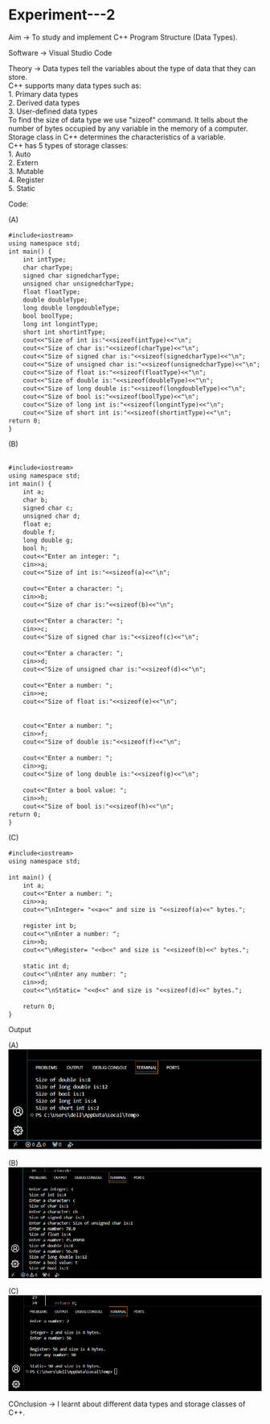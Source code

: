 # Experiment---2

Aim -> To study and implement C++ Program Structure (Data Types). <br> 

Software -> Visual Studio Code <br> 

Theory -> Data types tell the variables about the type of data that they can store. <br> 
          C++ supports many data types such as: <br> 
          1. Primary data types <br> 
          2. Derived data types<br> 
          3. User-defined data types <br> 
          To find the size of data type we use "sizeof" command. It tells about the number of bytes occupied by any variable in the memory of a computer. <br> 
          Storage class in C++ determines the characteristics of a variable. <br> 
          C++ has 5 types of storage classes: <br>
          1. Auto<br> 
          2. Extern<br> 
          3. Mutable<br> 
          4. Register<br> 
          5. Static<br> 

Code: <br> 

(A) 
```
#include<iostream>
using namespace std;
int main() {
    int intType;
    char charType;
    signed char signedcharType;  
    unsigned char unsignedcharType;
    float floatType;
    double doubleType;
    long double longdoubleType;
    bool boolType;
    long int longintType;
    short int shortintType; 
    cout<<"Size of int is:"<<sizeof(intType)<<"\n";          
    cout<<"Size of char is:"<<sizeof(charType)<<"\n";          
    cout<<"Size of signed char is:"<<sizeof(signedcharType)<<"\n";  
    cout<<"Size of unsigned char is:"<<sizeof(unsignedcharType)<<"\n";     
    cout<<"Size of float is:"<<sizeof(floatType)<<"\n";                
    cout<<"Size of double is:"<<sizeof(doubleType)<<"\n";             
    cout<<"Size of long double is:"<<sizeof(longdoubleType)<<"\n";       
    cout<<"Size of bool is:"<<sizeof(boolType)<<"\n";                   
    cout<<"Size of long int is:"<<sizeof(longintType)<<"\n";               
    cout<<"Size of short int is:"<<sizeof(shortintType)<<"\n";         
return 0;
}
```
(B) <br> 
```

#include<iostream>
using namespace std;
int main() {
    int a;
    char b;
    signed char c;
    unsigned char d;
    float e;
    double f;
    long double g;
    bool h;
    cout<<"Enter an integer: ";                     
    cin>>a;
    cout<<"Size of int is:"<<sizeof(a)<<"\n";        

    cout<<"Enter a character: ";                   
    cin>>b;
    cout<<"Size of char is:"<<sizeof(b)<<"\n";        

    cout<<"Enter a character: ";                    
    cin>>c;
    cout<<"Size of signed char is:"<<sizeof(c)<<"\n";     

    cout<<"Enter a character: ";                        
    cin>>d;
    cout<<"Size of unsigned char is:"<<sizeof(d)<<"\n";  

    cout<<"Enter a number: ";                             
    cin>>e;
    cout<<"Size of float is:"<<sizeof(e)<<"\n";           
    

    cout<<"Enter a number: ";                            
    cin>>f;
    cout<<"Size of double is:"<<sizeof(f)<<"\n";         

    cout<<"Enter a number: ";                           
    cin>>g;
    cout<<"Size of long double is:"<<sizeof(g)<<"\n";   

    cout<<"Enter a bool value: ";                      
    cin>>h;
    cout<<"Size of bool is:"<<sizeof(h)<<"\n";            
return 0;
}
```

(C)<br>
```
#include<iostream>
using namespace std;

int main() {
    int a;
    cout<<"Enter a number: ";                       
    cin>>a;
    cout<<"\nInteger= "<<a<<" and size is "<<sizeof(a)<<" bytes.";  

    register int b;
    cout<<"\nEnter a number: ";                                     
    cin>>b;
    cout<<"\nRegister= "<<b<<" and size is "<<sizeof(b)<<" bytes.";   

    static int d;
    cout<<"\nEnter any number: ";                                      
    cin>>d;
    cout<<"\nStatic= "<<d<<" and size is "<<sizeof(d)<<" bytes.";      

    return 0;
}
``` 

Output<br> 

(A) <br> 
![exp2A](https://github.com/Shloka-Patel/Experiment---2/blob/main/Output_2A.png) <br>

(B) <br> 
![exp2B](https://github.com/Shloka-Patel/Experiment---2/blob/main/Output_2B.png) <br> 

(C) <br> 
![exp2C](https://github.com/Shloka-Patel/Experiment---2/blob/main/Output_2C.png) <br> 

COnclusion -> I learnt about different data types and storage classes of C++. 

          
          
